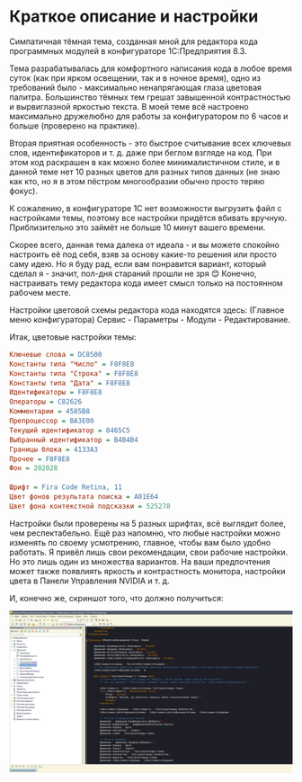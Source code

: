 # Краткое описание и настройки

Симпатичная тёмная тема, созданная мной для редактора кода программных модулей в конфигураторе 1С:Предприятия 8.3.

Тема разрабатывалась для комфортного написания кода в любое время суток (как при ярком освещении, так и в ночное время), одно из требований было - максимально ненапрягающая глаза цветовая палитра. Большинство тёмных тем грешат завышенной контрастностью и вырвиглазной яркостью текста. В моей теме всё настроено максимально дружелюбно для работы за конфигуратором по 6 часов и больше (проверено на практике).

Вторая приятная особенность - это быстрое считывание всех ключевых слов, идентификаторов и т. д. даже при беглом взгляде на код. При этом код раскрашен в как можно более минималистичном стиле, и в данной теме нет 10 разных цветов для разных типов данных (не знаю как кто, но я в этом пёстром многообразии обычно просто теряю фокус).

К сожалению, в конфигураторе 1С нет возможности выгрузить файл с настройками темы, поэтому все настройки придётся вбивать вручную. Приблизительно это займёт не больше 10 минут вашего времени.

Скорее всего, данная тема далека от идеала - и вы можете спокойно настроить её под себя, взяв за основу какие-то решения или просто саму идею. Но я буду рад, если вам понравится вариант, который сделал я - значит, пол-дня стараний прошли не зря 😊 Конечно, настраивать тему редактора кода имеет смысл только на постоянном рабочем месте.

Настройки цветовой схемы редактора кода находятся здесь: (Главное меню конфигуратора) Сервис - Параметры - Модули - Редактирование.

Итак, цветовые настройки темы:

```ini
Ключевые слова = DC8500
Константы типа "Число" = F8F8E8
Константы типа "Строка" = F8F8E8
Константы типа "Дата" = F8F8E8
Идентификаторы = F8F8E8
Операторы = C82626
Комментарии = 4585B8
Препроцессор = BA3E00
Текущий идентификатор = 8465C5
Выбранный идентификатор = B4B4B4
Границы блока = 4133A3
Прочее = F8F8E8
Фон = 202028

Шрифт = Fira Code Retina, 11
Цвет фонов результата поиска = A01E64
Цвет фона контекстной подсказки = 525278
```

Настройки были проверены на 5 разных шрифтах, всё выглядит более, чем респектабельно. Ещё раз напомню, что любые настройки можно изменять по своему усмотрению, главное, чтобы вам было удобно работать. Я привёл лишь свои рекомендации, свои рабочие настройки. Но это лишь один из множества вариантов. На ваши предпочтения может также появлиять яркость и контрастность монитора, настройки цвета в Панели Управления NVIDIA и т. д.

И, конечно же, скриншот того, что должно получиться:

![Dark Theme Screenshot](https://github.com/sudomango/1C-Dark-Theme-Custom/blob/main/Dark_Theme_Screenshot.jpg)
